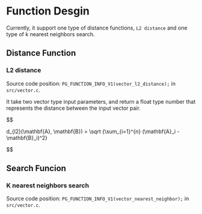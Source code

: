 # Function Desgin

Currently, it support one type of distance functions, `L2 distance` and one type of k nearest neighbors search.

## Distance Function

### L2 distance

Source code position: `PG_FUNCTION_INFO_V1(vector_l2_distance);` in `src/vector.c`.

It take two vector type input parameters, and return a float type number that represents the distance between the input vector pair.

$$

d_{l2}(\mathbf{A}, \mathbf{B}) = \sqrt {\sum_{i=1}^{n} (\mathbf{A}_i - \mathbf{B}_i)^2}

$$

## Search Funcion

### K nearest neighbors search

Source code position: `PG_FUNCTION_INFO_V1(vector_nearest_neighbor);` in `src/vector.c`.

